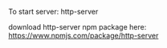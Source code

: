 To start server: http-server

download http-server npm package here: https://www.npmjs.com/package/http-server
